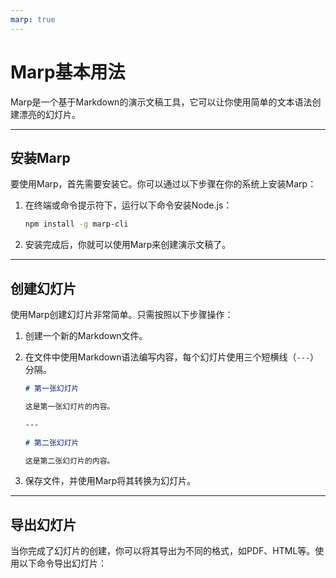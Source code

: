 ```yaml
---
marp: true
---
```


# Marp基本用法

Marp是一个基于Markdown的演示文稿工具，它可以让你使用简单的文本语法创建漂亮的幻灯片。

---

## 安装Marp

要使用Marp，首先需要安装它。你可以通过以下步骤在你的系统上安装Marp：

1. 在终端或命令提示符下，运行以下命令安装Node.js：

    ```bash
    npm install -g marp-cli
    ```

2. 安装完成后，你就可以使用Marp来创建演示文稿了。

---

## 创建幻灯片

使用Marp创建幻灯片非常简单。只需按照以下步骤操作：

1. 创建一个新的Markdown文件。

2. 在文件中使用Markdown语法编写内容，每个幻灯片使用三个短横线（`---`）分隔。

    ```markdown
    # 第一张幻灯片

    这是第一张幻灯片的内容。

    ---

    # 第二张幻灯片

    这是第二张幻灯片的内容。
    ```

3. 保存文件，并使用Marp将其转换为幻灯片。

---

## 导出幻灯片

当你完成了幻灯片的创建，你可以将其导出为不同的格式，如PDF、HTML等。使用以下命令导出幻灯片：
